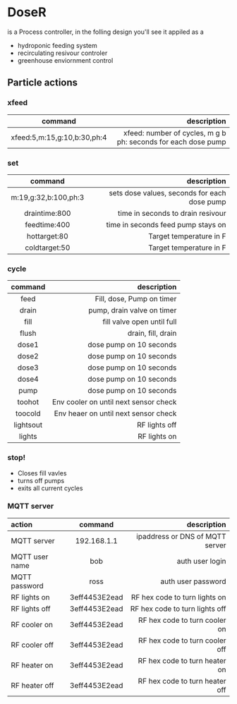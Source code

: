 # DoseR
is a Process controller, 
in the folling design you'll see it appiled as a 
* hydroponic feeding system 
* recirculating resivour controler
* greenhouse enviornment control

## Particle actions
### xfeed
|   command |  description |
|  :----------: | --------: |
| xfeed:5,m:15,g:10,b:30,ph:4 | xfeed: number of cycles, m g b ph: seconds for each dose pump | 

### set
| command |  description |
|:----------: | --------: |
| m:19,g:32,b:100,ph:3 | sets dose values, seconds for each dose pump |
|    draintime:800          |  time in seconds to drain resivour | 
|    feedtime:400           |  time in seconds feed pump stays on |
|    hottarget:80  |  Target temperature in F |
|    coldtarget:50 |  Target temperature in F | 

### cycle
|   command |  description |
| :----------: | --------: |
|       feed  | Fill, dose, Pump on timer |
|       drain | pump, drain valve on timer |
|       fill  | fill valve open until full |
|       flush | drain, fill, drain |
|       dose1 | dose pump on 10 seconds |
|       dose2 | dose pump on 10 seconds |
|       dose3 | dose pump on 10 seconds |
|       dose4 | dose pump on 10 seconds |
|       pump  | dose pump on 10 seconds |
|       toohot | Env cooler on until next sensor check |
|       toocold | Env heaer on until next sensor check |
|       lightsout| RF lights off |
|       lights    | RF lights on |

### stop!  
* Closes fill vavles
* turns off pumps
* exits all current cycles

###   MQTT server
| action |   command |  description |
| :------ | :----------: | --------: |
| MQTT server| 192.168.1.1 | ipaddress or DNS of MQTT server | 
| MQTT user name| bob | auth user login | 
| MQTT password | ross | auth user password | 
| RF lights on | 3eff4453E2ead | RF hex code to turn lights on
| RF lights off | 3eff4453E2ead | RF hex code to turn lights off
| RF cooler on | 3eff4453E2ead | RF hex code to turn cooler on
| RF cooler off | 3eff4453E2ead | RF hex code to turn cooler off
| RF heater on | 3eff4453E2ead | RF hex code to turn heater on
| RF heater off | 3eff4453E2ead | RF hex code to turn heater off

